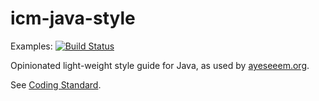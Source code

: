 icm-java-style
==============

Examples:
[![Build Status](https://github.com/ayeseeem/icm-java-style/actions/workflows/maven.yml/badge.svg)](https://github.com/ayeseeem/icm-java-style/actions/workflows/maven.yml)

Opinionated light-weight style guide for Java, as used by [ayeseeem.org](https://www.ayeseeem.org).

See [Coding Standard](./Coding%20Standard.md).
